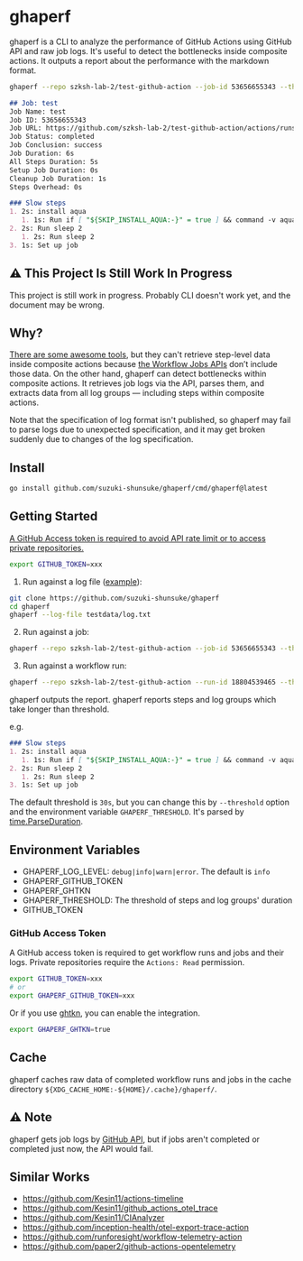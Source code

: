 # ghaperf

ghaperf is a CLI to analyze the performance of GitHub Actions using GitHub API and raw job logs.
It's useful to detect the bottlenecks inside composite actions.
It outputs a report about the performance with the markdown format.

```sh
ghaperf --repo szksh-lab-2/test-github-action --job-id 53656655343 --threshold 1s
```

```markdown
## Job: test
Job Name: test
Job ID: 53656655343
Job URL: https://github.com/szksh-lab-2/test-github-action/actions/runs/18804539465/job/53656655343
Job Status: completed
Job Conclusion: success
Job Duration: 6s
All Steps Duration: 5s
Setup Job Duration: 0s
Cleanup Job Duration: 1s
Steps Overhead: 0s

### Slow steps
1. 2s: install aqua
   1. 1s: Run if [ "${SKIP_INSTALL_AQUA:-}" = true ] && command -v aqua >/dev/null; then
2. 2s: Run sleep 2
   1. 2s: Run sleep 2
3. 1s: Set up job
```

## :warning: This Project Is Still Work In Progress

This project is still work in progress.
Probably CLI doesn't work yet, and the document may be wrong.

## Why?

[There are some awesome tools](#similar-works), but they can't retrieve step-level data inside composite actions because [the Workflow Jobs APIs](https://docs.github.com/en/rest/actions/workflow-jobs) don’t include those data.
On the other hand, ghaperf can detect bottlenecks within composite actions.
It retrieves job logs via the API, parses them, and extracts data from all log groups — including steps within composite actions.

Note that the specification of log format isn't published, so ghaperf may fail to parse logs due to unexpected specification, and it may get broken suddenly due to changes of the log specification.

## Install

```sh
go install github.com/suzuki-shunsuke/ghaperf/cmd/ghaperf@latest
```

## Getting Started

[A GitHub Access token is required to avoid API rate limit or to access private repositories.](#github-access-token)

```sh
export GITHUB_TOKEN=xxx
```

1. Run against a log file ([example](https://github.com/suzuki-shunsuke/ghaperf/blob/main/testdata/log.txt)):

```sh
git clone https://github.com/suzuki-shunsuke/ghaperf
cd ghaperf
ghaperf --log-file testdata/log.txt
```

2. Run against a job:

```sh
ghaperf --repo szksh-lab-2/test-github-action --job-id 53656655343 --threshold 1s
```

3. Run against a workflow run:

```sh
ghaperf --repo szksh-lab-2/test-github-action --run-id 18804539465 --threshold 1s
```

ghaperf outputs the report.
ghaperf reports steps and log groups which take longer than threshold.

e.g.

```markdown
### Slow steps
1. 2s: install aqua
   1. 1s: Run if [ "${SKIP_INSTALL_AQUA:-}" = true ] && command -v aqua >/dev/null; then
2. 2s: Run sleep 2
   1. 2s: Run sleep 2
3. 1s: Set up job
```

The default threshold is `30s`, but you can change this by `--threshold` option and the environment variable `GHAPERF_THRESHOLD`.
It's parsed by [time.ParseDuration](https://pkg.go.dev/time#ParseDuration).

## Environment Variables

- GHAPERF_LOG_LEVEL: `debug|info|warn|error`. The default is `info`
- GHAPERF_GITHUB_TOKEN
- GHAPERF_GHTKN
- GHAPERF_THRESHOLD: The threshold of steps and log groups' duration
- GITHUB_TOKEN

### GitHub Access Token

A GitHub access token is required to get workflow runs and jobs and their logs.
Private repositories require the `Actions: Read` permission.

```sh
export GITHUB_TOKEN=xxx
# or
export GHAPERF_GITHUB_TOKEN=xxx
```

Or if you use [ghtkn](https://github.com/suzuki-shunsuke/ghtkn), you can enable the integration.

```sh
export GHAPERF_GHTKN=true
```

## Cache

ghaperf caches raw data of completed workflow runs and jobs in the cache directory `${XDG_CACHE_HOME:-${HOME}/.cache}/ghaperf/`.

## :warning: Note

ghaperf gets job logs by [GitHub API](https://docs.github.com/en/rest/actions/workflow-jobs#download-job-logs-for-a-workflow-run), but if jobs aren't completed or completed just now, the API would fail.

## Similar Works

- https://github.com/Kesin11/actions-timeline
- https://github.com/Kesin11/github_actions_otel_trace
- https://github.com/Kesin11/CIAnalyzer
- https://github.com/inception-health/otel-export-trace-action
- https://github.com/runforesight/workflow-telemetry-action
- https://github.com/paper2/github-actions-opentelemetry
